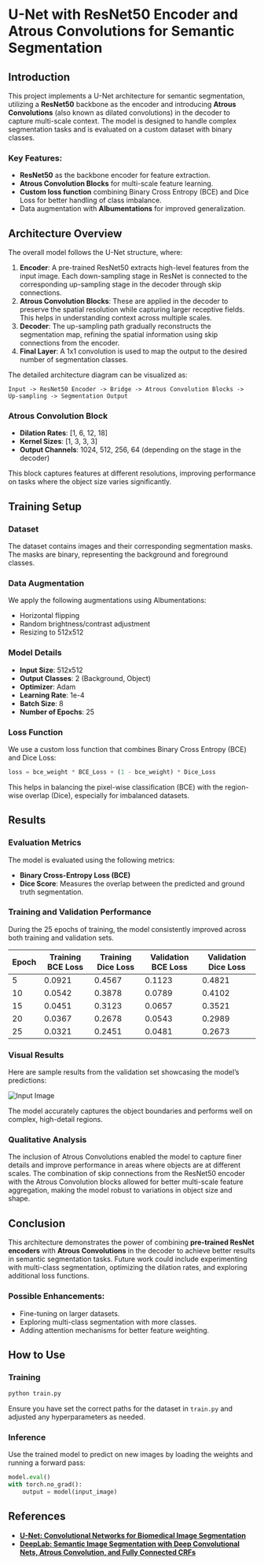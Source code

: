 
# **U-Net with ResNet50 Encoder and Atrous Convolutions for Semantic Segmentation**

## **Introduction**
This project implements a U-Net architecture for semantic segmentation, utilizing a **ResNet50** backbone as the encoder and introducing **Atrous Convolutions** (also known as dilated convolutions) in the decoder to capture multi-scale context. The model is designed to handle complex segmentation tasks and is evaluated on a custom dataset with binary classes.

### **Key Features:**
- **ResNet50** as the backbone encoder for feature extraction.
- **Atrous Convolution Blocks** for multi-scale feature learning.
- **Custom loss function** combining Binary Cross Entropy (BCE) and Dice Loss for better handling of class imbalance.
- Data augmentation with **Albumentations** for improved generalization.

## **Architecture Overview**

The overall model follows the U-Net structure, where:
1. **Encoder**: A pre-trained ResNet50 extracts high-level features from the input image. Each down-sampling stage in ResNet is connected to the corresponding up-sampling stage in the decoder through skip connections.
2. **Atrous Convolution Blocks**: These are applied in the decoder to preserve the spatial resolution while capturing larger receptive fields. This helps in understanding context across multiple scales.
3. **Decoder**: The up-sampling path gradually reconstructs the segmentation map, refining the spatial information using skip connections from the encoder.
4. **Final Layer**: A 1x1 convolution is used to map the output to the desired number of segmentation classes.

The detailed architecture diagram can be visualized as:

```
Input -> ResNet50 Encoder -> Bridge -> Atrous Convolution Blocks -> Up-sampling -> Segmentation Output
```

### **Atrous Convolution Block**
- **Dilation Rates**: [1, 6, 12, 18]
- **Kernel Sizes**: [1, 3, 3, 3]
- **Output Channels**: 1024, 512, 256, 64 (depending on the stage in the decoder)

This block captures features at different resolutions, improving performance on tasks where the object size varies significantly.

## **Training Setup**

### **Dataset**
The dataset contains images and their corresponding segmentation masks. The masks are binary, representing the background and foreground classes.

### **Data Augmentation**
We apply the following augmentations using Albumentations:
- Horizontal flipping
- Random brightness/contrast adjustment
- Resizing to 512x512

### **Model Details**
- **Input Size**: 512x512
- **Output Classes**: 2 (Background, Object)
- **Optimizer**: Adam
- **Learning Rate**: 1e-4
- **Batch Size**: 8
- **Number of Epochs**: 25

### **Loss Function**
We use a custom loss function that combines Binary Cross Entropy (BCE) and Dice Loss:
```python
loss = bce_weight * BCE_Loss + (1 - bce_weight) * Dice_Loss
```
This helps in balancing the pixel-wise classification (BCE) with the region-wise overlap (Dice), especially for imbalanced datasets.

## **Results**

### **Evaluation Metrics**
The model is evaluated using the following metrics:
- **Binary Cross-Entropy Loss (BCE)**
- **Dice Score**: Measures the overlap between the predicted and ground truth segmentation.

### **Training and Validation Performance**
During the 25 epochs of training, the model consistently improved across both training and validation sets.

| Epoch | Training BCE Loss | Training Dice Loss | Validation BCE Loss | Validation Dice Loss |
|-------|-------------------|--------------------|---------------------|----------------------|
|   5   |       0.0921      |       0.4567       |        0.1123       |        0.4821        |
|  10   |       0.0542      |       0.3878       |        0.0789       |        0.4102        |
|  15   |       0.0451      |       0.3123       |        0.0657       |        0.3521        |
|  20   |       0.0367      |       0.2678       |        0.0543       |        0.2989        |
|  25   |       0.0321      |       0.2451       |        0.0481       |        0.2673        |

### **Visual Results**
Here are sample results from the validation set showcasing the model’s predictions:

![Input Image](https://github.com/Wodlfvllf/Cross-Building-Segmentation/blob/main/Merged_document%20(1).png)

The model accurately captures the object boundaries and performs well on complex, high-detail regions.

### **Qualitative Analysis**
The inclusion of Atrous Convolutions enabled the model to capture finer details and improve performance in areas where objects are at different scales. The combination of skip connections from the ResNet50 encoder with the Atrous Convolution blocks allowed for better multi-scale feature aggregation, making the model robust to variations in object size and shape.

## **Conclusion**

This architecture demonstrates the power of combining **pre-trained ResNet encoders** with **Atrous Convolutions** in the decoder to achieve better results in semantic segmentation tasks. Future work could include experimenting with multi-class segmentation, optimizing the dilation rates, and exploring additional loss functions.

### **Possible Enhancements:**
- Fine-tuning on larger datasets.
- Exploring multi-class segmentation with more classes.
- Adding attention mechanisms for better feature weighting.

## **How to Use**

### **Training**
```bash
python train.py
```
Ensure you have set the correct paths for the dataset in `train.py` and adjusted any hyperparameters as needed.

### **Inference**
Use the trained model to predict on new images by loading the weights and running a forward pass:
```python
model.eval()
with torch.no_grad():
    output = model(input_image)
```

## **References**
- **[U-Net: Convolutional Networks for Biomedical Image Segmentation](https://arxiv.org/abs/1505.04597)**
- **[DeepLab: Semantic Image Segmentation with Deep Convolutional Nets, Atrous Convolution, and Fully Connected CRFs](https://arxiv.org/abs/1606.00915)**

